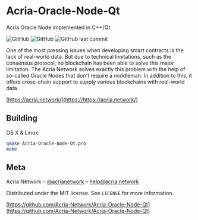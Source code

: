 # Acria-Oracle-Node-Qt

Acria Oracle Node implemented in C++/Qt

![GitHub](https://img.shields.io/github/license/Acria-Network/acria-substrate)
![GitHub](https://img.shields.io/travis/Acria-Network/acria-substrate/master.svg)
![GitHub last commit](https://img.shields.io/github/last-commit/Acria-Network/acria-substrate)

One of the most pressing issues when developing smart contracts is the lack of real-world data. But due to technical limitations, such as the consensus protocol, no blockchain has been able to solve this major limitation. The Acria Network solves exactly this problem with the help of so-called Oracle Nodes that don't require a middleman. In addition to this, it offers cross-chain support to supply various blockchains with real-world data.

[https://acria.network/](https://https://acria.network/)

## Building

OS X & Linux:

```sh
qmake Acria-Oracle-Node-Qt.pro
make
```

## Meta

Acria Network – [@acrianetwork](https://twitter.com/acrianetwork) – help@acria.network

Distributed under the MIT license. See ``LICENSE`` for more information.

[https://github.com/Acria-Network/Acria-Oracle-Node-Qt](https://github.com/Acria-Network/Acria-Oracle-Node-Qt)
